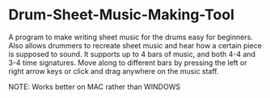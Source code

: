 Drum-Sheet-Music-Making-Tool
============================

A program to make writing sheet music for the drums easy for beginners. Also allows drummers to recreate sheet music and hear how a certain piece is supposed to sound. It supports up to 4 bars of music, and both 4-4 and 3-4 time signatures. Move along to different bars by pressing the left or right arrow keys or click and drag anywhere on the music staff.

NOTE: Works better on MAC rather than WINDOWS
